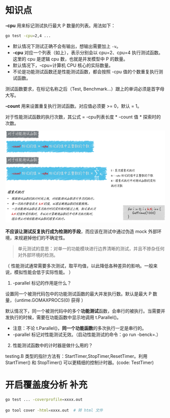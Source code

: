 # 知识点

**-cpu** 用来标记测试执行最大 P 数量的列表。用法如下：
```bash
go test -cpu=2,4 ...
```
- 默认情况下测试正确不会有输出，想输出需要加上 `-v`。
- **-cpu** 对应一个列表（如上），表示分别会以 cpu=2、cpu=4 执行测试函数。这里的 cpu 是逻辑 cpu 数，也就是并发模型中 P 的数量。
- 默认情况下，-cpu=计算机 CPU 核心的实际数量。
- 不论是功能测试函数还是性能测试函数，都会按照 -cpu 值的个数重复执行测试函数。

测试函数要求，在标记名称之后（Test, Benchmark...）跟上的单词必须是首字母大写。

**-count** 用来设置重复执行测试函数。对应值必须要 >= 0，默认 = 1。

对于性能测试函数的执行次数，其公式 = -cpu列表长度 * -count 值 * 探索时的次数。

![](/025/png/8dc543c7ac67dca3dae3eebc53067c56.png)

**不应该让测试反复执行成为检测的手段**，而应该在测试中通过伪造 mock 外部环境，来规避掉他们的不确定性。

>单元测试的意思：对单一的功能模块进行边界清晰的测试，并且不掺杂任何对外部环境的检测。

（
性能测试通常需要多次测试，取平均值，以此降低各种差异的影响。一般来说，模拟性能会低于实际性能。
）

1. -parallel 标记的作用是什么？

设置同一个被测代码包中的功能测试函数的最大并发执行数。默认是最大 P 数量，（untime.GOMAXPROCS(0) 获得 ）

默认情况下，同一个被测代码中的多个**功能测试**函数，会串行的被执行。当需要并发执行的时候，需要在功能函数中显示地调用 t.Parallel()。
- 注意：不论 t.Parallel()，**同一个功能函数**的多次执行一定是串行的。
- -parallel 标记对性能测试无效。（启动性能测试的命令：go run -benck=.）

2. 性能测试函数中的计时器是做什么用的？

testing.B 类型的指针方法有：StartTimer,StopTimer,ResetTimer。利用 StartTimer() 和 StopTimer() 可以更精细的控制计时器。(code: TestTimer)

# 开启覆盖度分析 补充
```bash
go test ... -coverprofile=xxxx.out

go tool cover -html=xxxx.out  # 转 html 文件
```


